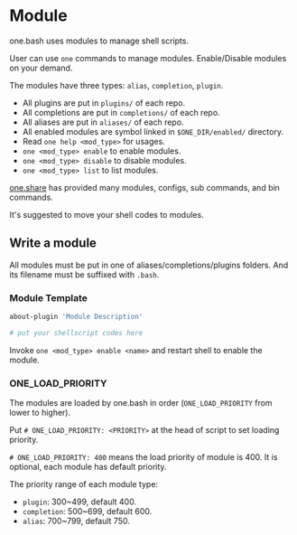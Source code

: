 # Module

one.bash uses modules to manage shell scripts.

User can use `one` commands to manage modules. Enable/Disable modules on your demand.

The modules have three types: `alias`, `completion`, `plugin`.

- All plugins are put in `plugins/` of each repo.
- All completions are put in `completions/` of each repo.
- All aliases are put in `aliases/` of each repo.
- All enabled modules are symbol linked in `$ONE_DIR/enabled/` directory.
- Read `one help <mod_type>` for usages.
- `one <mod_type> enable` to enable modules.
- `one <mod_type> disable` to disable modules.
- `one <mod_type> list` to list modules.

[one.share][] has provided many modules, configs, sub commands, and bin commands.

It's suggested to move your shell codes to modules.

## Write a module

All modules must be put in one of aliases/completions/plugins folders. And its filename must be suffixed with `.bash`.

### Module Template

```sh
about-plugin 'Module Description'

# put your shellscript codes here
```

Invoke `one <mod_type> enable <name>` and restart shell to enable the module.

### ONE_LOAD_PRIORITY

The modules are loaded by one.bash in order (`ONE_LOAD_PRIORITY` from lower to higher).

Put `# ONE_LOAD_PRIORITY: <PRIORITY>` at the head of script to set loading priority.

`# ONE_LOAD_PRIORITY: 400` means the load priority of module is 400. It is optional, each module has default priority.

The priority range of each module type:

- `plugin`: 300~499, default 400.
- `completion`: 500~699, default 600.
- `alias`: 700~799, default 750.


<!-- links -->

[one.share]: https://github.com/one-bash/one.share
